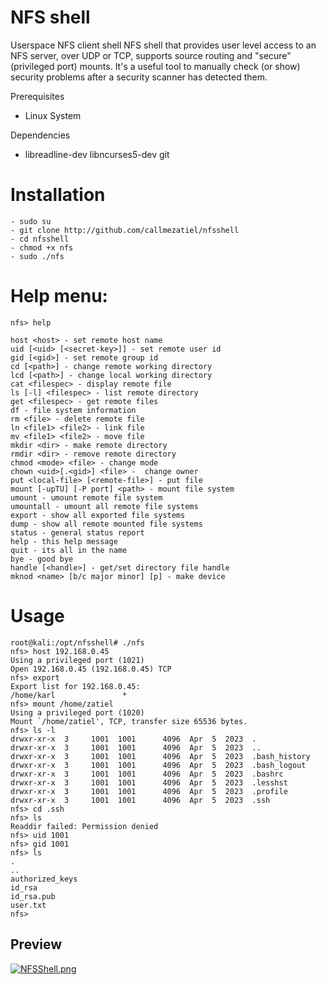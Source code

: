 # NFS shell 

Userspace NFS client shell
NFS shell that provides user level access to an NFS server, over UDP or TCP, supports source routing and "secure" (privileged port) mounts. It's a useful tool to manually check (or show) security problems after a security scanner has detected them.

Prerequisites
* Linux System

Dependencies

* libreadline-dev libncurses5-dev git

# Installation
```
- sudo su
- git clone http://github.com/callmezatiel/nfsshell
- cd nfsshell
- chmod +x nfs
- sudo ./nfs

```


# Help menu: 

```
nfs> help 

host <host> - set remote host name 
uid [<uid> [<secret-key>]] - set remote user id 
gid [<gid>] - set remote group id 
cd [<path>] - change remote working directory 
lcd [<path>] - change local working directory 
cat <filespec> - display remote file 
ls [-l] <filespec> - list remote directory 
get <filespec> - get remote files 
df - file system information 
rm <file> - delete remote file 
ln <file1> <file2> - link file 
mv <file1> <file2> - move file 
mkdir <dir> - make remote directory 
rmdir <dir> - remove remote directory 
chmod <mode> <file> - change mode 
chown <uid>[.<gid>] <file> -  change owner 
put <local-file> [<remote-file>] - put file 
mount [-upTU] [-P port] <path> - mount file system 
umount - umount remote file system 
umountall - umount all remote file systems 
export - show all exported file systems 
dump - show all remote mounted file systems 
status - general status report 
help - this help message 
quit - its all in the name 
bye - good bye 
handle [<handle>] - get/set directory file handle 
mknod <name> [b/c major minor] [p] - make device 
```


# Usage

```
root@kali:/opt/nfsshell# ./nfs
nfs> host 192.168.0.45 
Using a privileged port (1021) 
Open 192.168.0.45 (192.168.0.45) TCP 
nfs> export 
Export list for 192.168.0.45: 
/home/karl               *  
nfs> mount /home/zatiel 
Using a privileged port (1020) 
Mount `/home/zatiel', TCP, transfer size 65536 bytes. 
nfs> ls -l 
drwxr-xr-x  3     1001  1001      4096  Apr  5  2023  . 
drwxr-xr-x  3     1001  1001      4096  Apr  5  2023  .. 
drwxr-xr-x  3     1001  1001      4096  Apr  5  2023  .bash_history 
drwxr-xr-x  3     1001  1001      4096  Apr  5  2023  .bash_logout 
drwxr-xr-x  3     1001  1001      4096  Apr  5  2023  .bashrc 
drwxr-xr-x  3     1001  1001      4096  Apr  5  2023  .lesshst 
drwxr-xr-x  3     1001  1001      4096  Apr  5  2023  .profile 
drwxr-xr-x  3     1001  1001      4096  Apr  5  2023  .ssh 
nfs> cd .ssh 
nfs> ls 
Readdir failed: Permission denied 
nfs> uid 1001 
nfs> gid 1001 
nfs> ls 
. 
.. 
authorized_keys 
id_rsa 
id_rsa.pub 
user.txt 
nfs>  
```

## Preview
[![NFSShell.png](https://i.postimg.cc/nL5xRLRN/NFSShell.png)](https://postimg.cc/67dFTBNh)
